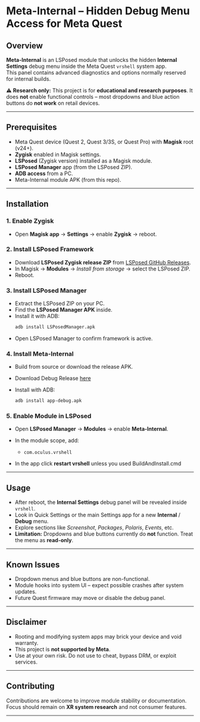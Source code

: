 # Meta-Internal – Hidden Debug Menu Access for Meta Quest

## Overview

**Meta-Internal** is an LSPosed module that unlocks the hidden **Internal Settings** debug menu inside the Meta Quest `vrshell` system app.  
This panel contains advanced diagnostics and options normally reserved for internal builds.

⚠️ **Research only:** This project is for **educational and research purposes**. It does **not** enable functional controls – most dropdowns and blue action buttons do **not work** on retail devices.

---

## Prerequisites

- Meta Quest device (Quest 2, Quest 3/3S, or Quest Pro) with **Magisk** root (v24+).
- **Zygisk** enabled in Magisk settings.
- **LSPosed** (Zygisk version) installed as a Magisk module.
- **LSPosed Manager** app (from the LSPosed ZIP).
- **ADB access** from a PC.
- Meta-Internal module APK (from this repo).

---

## Installation

### 1. Enable Zygisk
- Open **Magisk app** → **Settings** → enable **Zygisk** → reboot.

### 2. Install LSPosed Framework
- Download **LSPosed Zygisk release ZIP** from [LSPosed GitHub Releases](https://github.com/LSPosed/LSPosed/releases).
- In Magisk → **Modules** → *Install from storage* → select the LSPosed ZIP.
- Reboot.

### 3. Install LSPosed Manager
- Extract the LSPosed ZIP on your PC.
- Find the **LSPosed Manager APK** inside.
- Install it with ADB:
  ```bash
  adb install LSPosedManager.apk
  ```
- Open LSPosed Manager to confirm framework is active.

### 4. Install Meta-Internal
- Build from source or download the release APK.

- Download Debug Release [here](https://github.com/FreeXR/meta-internal/raw/refs/heads/main/QuestUnlock/app/build/outputs/apk/debug/app-debug.apk)

- Install with ADB:
  ```bash
  adb install app-debug.apk
  ```

### 5. Enable Module in LSPosed
- Open **LSPosed Manager** → **Modules** → enable **Meta-Internal**.
- In the module scope, add:
  - `com.oculus.vrshell`

 - In the app click **restart vrshell** unless you used BuildAndInstall.cmd
  
---

## Usage

- After reboot, the **Internal Settings** debug panel will be revealed inside `vrshell`.
- Look in Quick Settings or the main Settings app for a new **Internal** / **Debug** menu.
- Explore sections like *Screenshot*, *Packages*, *Polaris*, *Events*, etc.
- **Limitation:** Dropdowns and blue buttons currently do **not** function. Treat the menu as **read-only**.

---

## Known Issues

- Dropdown menus and blue buttons are non-functional.
- Module hooks into system UI – expect possible crashes after system updates.
- Future Quest firmware may move or disable the debug panel.

---

## Disclaimer

- Rooting and modifying system apps may brick your device and void warranty.
- This project is **not supported by Meta**.
- Use at your own risk. Do not use to cheat, bypass DRM, or exploit services.

---

## Contributing

Contributions are welcome to improve module stability or documentation.  
Focus should remain on **XR system research** and not consumer features.

---
